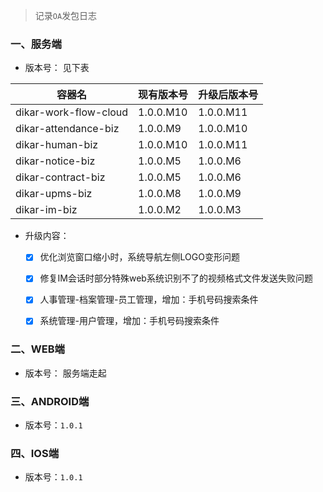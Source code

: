 > 记录`OA`发包日志

### 一、服务端

- 版本号： 见下表
<table><thead><tr><th>容器名</th><th>现有版本号</th><th>升级后版本号</th></tr></thead><tbody><tr><td>dikar-work-flow-cloud</td><td>1.0.0.M10</td><td>1.0.0.M11</td></tr><tr><td>dikar-attendance-biz</td><td>1.0.0.M9</td><td>1.0.0.M10</td></tr><tr><td>dikar-human-biz</td><td>1.0.0.M10</td><td>1.0.0.M11</td></tr><tr><td>dikar-notice-biz</td><td>1.0.0.M5</td><td>1.0.0.M6</td></tr><tr><td>dikar-contract-biz</td><td>1.0.0.M5</td><td>1.0.0.M6</td></tr><tr><td>dikar-upms-biz</td><td>1.0.0.M8</td><td>1.0.0.M9</td></tr><tr><td>dikar-im-biz</td><td>1.0.0.M2</td><td>1.0.0.M3</td></tr></tbody></table>


- 升级内容：
    - [x] 优化浏览窗口缩小时，系统导航左侧LOGO变形问题
    - [x] 修复IM会话时部分特殊web系统识别不了的视频格式文件发送失败问题
    - [x] 人事管理-档案管理-员工管理，增加：手机号码搜索条件
    - [x] 系统管理-用户管理，增加：手机号码搜索条件



### 二、WEB端
- 版本号： 服务端走起

### 三、ANDROID端
- 版本号：`1.0.1`

### 四、IOS端
- 版本号：`1.0.1`